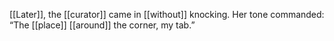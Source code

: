 [[Later]], the [[curator]] came in [[without]] knocking. Her tone commanded: “The [[place]] [[around]] the corner, my tab.”